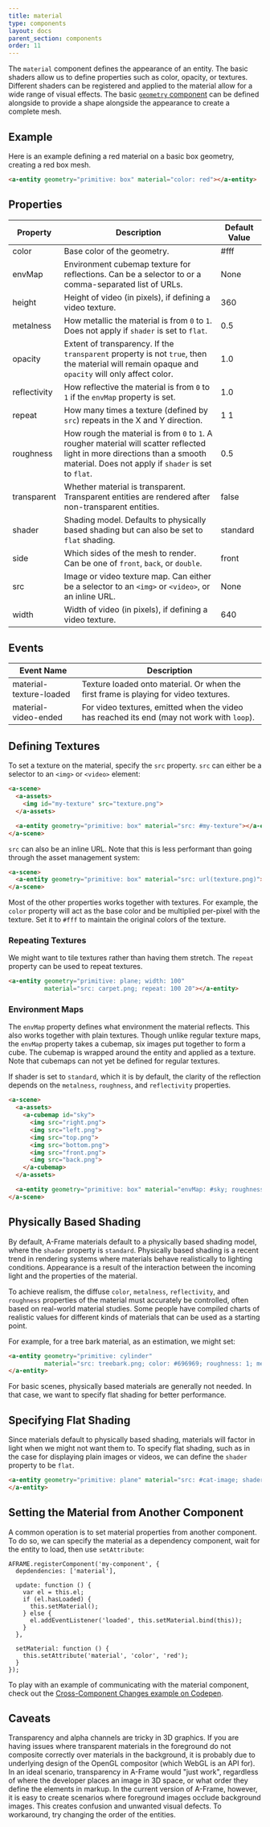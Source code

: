 ```yaml
---
title: material
type: components
layout: docs
parent_section: components
order: 11
---
```


The `material` component defines the appearance of an entity. The basic shaders allow us to define properties such as color, opacity, or textures. Different shaders can be registered and applied to the material allow for a wide range of visual effects. The basic [`geometry` component](geometry.html) can be defined alongside to provide a shape alongside the appearance to create a complete mesh.

## Example

Here is an example defining a red material on a basic box geometry, creating a red box mesh.

```html
<a-entity geometry="primitive: box" material="color: red"></a-entity>
```

## Properties

| Property     | Description                                                                                                                                                                        | Default Value |
|--------------|------------------------------------------------------------------------------------------------------------------------------------------------------------------------------------|---------------|
| color        | Base color of the geometry.                                                                                                                                                        | #fff          |
| envMap       | Environment cubemap texture for reflections. Can be a selector to <a-cubemap> or a comma-separated list of URLs.                                                                   | None          |
| height       | Height of video (in pixels), if defining a video texture.                                                                                                                          | 360           |
| metalness    | How metallic the material is from `0` to `1`. Does not apply if `shader` is set to `flat`.                                                                                         | 0.5           |
| opacity      | Extent of transparency. If the `transparent` property is not `true`, then the material will remain opaque and `opacity` will only affect color.                                    | 1.0           |
| reflectivity | How reflective the material is from `0` to `1` if the `envMap` property is set.                                                                                                    | 1.0           |
| repeat       | How many times a texture (defined by `src`) repeats in the X and Y direction.                                                                                                      | 1 1           |
| roughness    | How rough the material is from `0` to `1`. A rougher material will scatter reflected light in more directions than a smooth material. Does not apply if `shader` is set to `flat`. | 0.5           |
| transparent  | Whether material is transparent. Transparent entities are rendered after non-transparent entities.                                                                                 | false         |
| shader       | Shading model. Defaults to physically based shading but can also be set to `flat` shading.                                                                                         | standard      |
| side         | Which sides of the mesh to render. Can be one of `front`, `back`, or `double`.                                                                                                     | front         |
| src          | Image or video texture map. Can either be a selector to an `<img>` or `<video>`, or an inline URL.                                                                                 | None          |
| width        | Width of video (in pixels), if defining a video texture.                                                                                                                           | 640           |

## Events

| Event Name              | Description                                                                                |
|-------------------------|--------------------------------------------------------------------------------------------|
| material-texture-loaded | Texture loaded onto material. Or when the first frame is playing for video textures.       |
| material-video-ended    | For video textures, emitted when the video has reached its end (may not work with `loop`). |

## Defining Textures

To set a texture on the material, specify the `src` property. `src` can either be a selector to an `<img>` or `<video>` element:

```html
<a-scene>
  <a-assets>
    <img id="my-texture" src="texture.png">
  </a-assets>

  <a-entity geometry="primitive: box" material="src: #my-texture"></a-entity>
</a-scene>
```

`src` can also be an inline URL. Note that this is less performant than going through the asset management system:

```html
<a-scene>
  <a-entity geometry="primitive: box" material="src: url(texture.png)"></a-entity>
</a-scene>
```

Most of the other properties works together with textures. For example, the `color` property will act as the base color and be multiplied per-pixel with the texture. Set it to `#fff` to maintain the original colors of the texture.

### Repeating Textures

We might want to tile textures rather than having them stretch. The `repeat` property can be used to repeat textures.

```html
<a-entity geometry="primitive: plane; width: 100"
          material="src: carpet.png; repeat: 100 20"></a-entity>
```

### Environment Maps

The `envMap` property defines what environment the material reflects. This also works together with plain textures. Though unlike regular texture maps, the `envMap` property takes a cubemap, six images put together to form a cube. The cubemap is wrapped around the entity and applied as a texture. Note that cubemaps can not yet be defined for regular textures.

If shader is set to `standard`, which it is by default, the clarity of the reflection depends on the `metalness`, `roughness`, and `reflectivity` properties.

```html
<a-scene>
  <a-assets>
    <a-cubemap id="sky">
      <img src="right.png">
      <img src="left.png">
      <img src="top.png">
      <img src="bottom.png">
      <img src="front.png">
      <img src="back.png">
    </a-cubemap>
  </a-assets>

  <a-entity geometry="primitive: box" material="envMap: #sky; roughness: 0"></a-entity>
</a-scene>
```

## Physically Based Shading

By default, A-Frame materials default to a physically based shading model, where the `shader` property is `standard`. Physically based shading is a recent trend in rendering systems where materials behave realistically to lighting conditions. Appearance is a result of the interaction between the incoming light and the properties of the material.

To achieve realism, the diffuse `color`, `metalness`, `reflectivity`, and `roughness` properties of the material must accurately be controlled, often based on real-world material studies. Some people have compiled charts of realistic
values for different kinds of materials that can be used as a starting point.

For example, for a tree bark material, as an estimation, we might set:

```html
<a-entity geometry="primitive: cylinder"
          material="src: treebark.png; color: #696969; roughness: 1; metalness: 0">
</a-entity>
```

For basic scenes, physically based materials are generally not needed. In that case, we want to specify flat shading for better performance.

## Specifying Flat Shading

Since materials default to physically based shading, materials will factor in light when we might not want them to. To specify flat shading, such as in the case for displaying plain images or videos, we can define the `shader` property to be `flat`.

```html
<a-entity geometry="primitive: plane" material="src: #cat-image; shader: flat">
</a-entity>
```

## Setting the Material from Another Component

A common operation is to set material properties from another component. To do so, we can specify the material as a dependency component, wait for the entity to load, then use `setAttribute`:

```
AFRAME.registerComponent('my-component', {
  depdendencies: ['material'],

  update: function () {
    var el = this.el;
    if (el.hasLoaded) {
      this.setMaterial();
    } else {
      el.addEventListener('loaded', this.setMaterial.bind(this));
    }
  },

  setMaterial: function () {
    this.setAttribute('material', 'color', 'red');
  }
});
```

To play with an example of communicating with the material component, check out the [Cross-Component Changes example on Codepen](http://codepen.io/team/mozvr/pen/NxEpJe).

## Caveats

Transparency and alpha channels are tricky in 3D graphics. If you are having issues where transparent materials in the foreground do not composite correctly over materials in the background, it is probably due to underlying design of the OpenGL compositor (which WebGL is an API for). In an ideal scenario, transparency in A-Frame would "just work", regardless of where the developer places an image in 3D space, or what order they define the elements in markup. In the current version of A-Frame, however, it is easy to create scenarios where foreground images occlude background images. This creates confusion and unwanted visual defects. To workaround, try changing the order of the entities.
